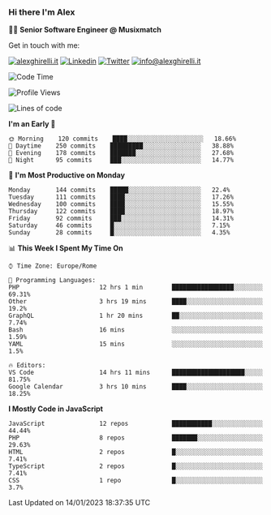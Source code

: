 ### Hi there I'm Alex

👨‍💻 __Senior Software Engineer @ Musixmatch__

Get in touch with me:

[![alexghirelli.it](https://img.shields.io/static/v1?label=alexghirelli.it&message=%20&color=red&logo=&style=flat-square&logoColor=white)](https://www.alexghirelli.it/)
[![Linkedin](https://img.shields.io/static/v1?label=Linkedin&message=%20&color=blue&logo=Linkedin&style=flat-square&logoColor=white)](https://linkedin.com/in/alexghirelli)
[![Twitter](https://img.shields.io/static/v1?label=Twitter&message=%20&color=blue&logo=Twitter&style=flat-square&logoColor=white)](https://twitter.com/alexGhirelli)
[![info@alexghirelli.it](https://img.shields.io/static/v1?label=info@alexghirelli.it&message=%20&color=red&logo=gmail&style=flat-square&logoColor=white)](mailto:info@alexghirelli.it)

<!--START_SECTION:waka-->
![Code Time](http://img.shields.io/badge/Code%20Time-7%2C269%20hrs%2033%20mins-blue)

![Profile Views](http://img.shields.io/badge/Profile%20Views-1-blue)

![Lines of code](https://img.shields.io/badge/From%20Hello%20World%20I%27ve%20Written-813%20Thousand%20lines%20of%20code-blue)

**I'm an Early 🐤** 

```text
🌞 Morning    120 commits    ████░░░░░░░░░░░░░░░░░░░░░   18.66% 
🌆 Daytime    250 commits    █████████░░░░░░░░░░░░░░░░   38.88% 
🌃 Evening    178 commits    ███████░░░░░░░░░░░░░░░░░░   27.68% 
🌙 Night      95 commits     ███░░░░░░░░░░░░░░░░░░░░░░   14.77%

```
📅 **I'm Most Productive on Monday** 

```text
Monday       144 commits    █████░░░░░░░░░░░░░░░░░░░░   22.4% 
Tuesday      111 commits    ████░░░░░░░░░░░░░░░░░░░░░   17.26% 
Wednesday    100 commits    ████░░░░░░░░░░░░░░░░░░░░░   15.55% 
Thursday     122 commits    ████░░░░░░░░░░░░░░░░░░░░░   18.97% 
Friday       92 commits     ███░░░░░░░░░░░░░░░░░░░░░░   14.31% 
Saturday     46 commits     █░░░░░░░░░░░░░░░░░░░░░░░░   7.15% 
Sunday       28 commits     █░░░░░░░░░░░░░░░░░░░░░░░░   4.35%

```


📊 **This Week I Spent My Time On** 

```text
⌚︎ Time Zone: Europe/Rome

💬 Programming Languages: 
PHP                      12 hrs 1 min        █████████████████░░░░░░░░   69.31% 
Other                    3 hrs 19 mins       ████░░░░░░░░░░░░░░░░░░░░░   19.2% 
GraphQL                  1 hr 20 mins        ██░░░░░░░░░░░░░░░░░░░░░░░   7.74% 
Bash                     16 mins             ░░░░░░░░░░░░░░░░░░░░░░░░░   1.59% 
YAML                     15 mins             ░░░░░░░░░░░░░░░░░░░░░░░░░   1.5%

🔥 Editors: 
VS Code                  14 hrs 11 mins      ████████████████████░░░░░   81.75% 
Google Calendar          3 hrs 10 mins       ████░░░░░░░░░░░░░░░░░░░░░   18.25%

```

**I Mostly Code in JavaScript** 

```text
JavaScript               12 repos            ███████████░░░░░░░░░░░░░░   44.44% 
PHP                      8 repos             ███████░░░░░░░░░░░░░░░░░░   29.63% 
HTML                     2 repos             █░░░░░░░░░░░░░░░░░░░░░░░░   7.41% 
TypeScript               2 repos             █░░░░░░░░░░░░░░░░░░░░░░░░   7.41% 
CSS                      1 repo              █░░░░░░░░░░░░░░░░░░░░░░░░   3.7%

```



 Last Updated on 14/01/2023 18:37:35 UTC
<!--END_SECTION:waka-->
